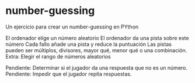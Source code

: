 # number-guessing
 Un ejercicio para crear un number-guessing en PYthon

El ordenador elige un número aleatorio
El ordenador da una pista sobre este número
Cada fallo añade una pista y reduce la puntuación
Las pistas pueden ser múltiplos, divisores, mayor qué, menor qué o una combinación.
Extra: Elegir el rango de números aleatorios

Pendiente: Determinar si el jugador da una respuesta que no es un número.
Pendiente: Impedir que el jugador repita respuestas.
